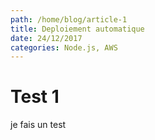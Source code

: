 ```yaml
---
path: /home/blog/article-1
title: Deploiement automatique
date: 24/12/2017
categories: Node.js, AWS
---
```

# Test 1
je fais un test
